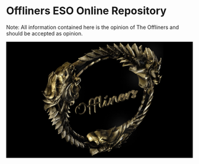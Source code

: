 Offliners ESO Online Repository
===
 Note: All information contained here is the opinion of The Offliners and should be accepted as opinion.

 ![Offliners Title Image](images/title_offliners.png)